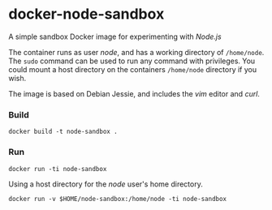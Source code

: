 docker-node-sandbox
===================

A simple sandbox Docker image for experimenting with _Node.js_

The container runs as user _node_, and has a working directory of
`/home/node`. The `sudo` command can be used to run any command with
privileges. You could mount a host directory on the containers `/home/node`
directory if you wish.

The image is based on Debian Jessie, and includes the _vim_ editor and
_curl_.


### Build

```
docker build -t node-sandbox .
```

### Run

```
docker run -ti node-sandbox
```

Using a host directory for the _node_ user's home directory.

```
docker run -v $HOME/node-sandbox:/home/node -ti node-sandbox
```
